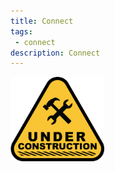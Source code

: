 ```yaml
---
title: Connect 
tags: 
 - connect
description: Connect 
---
```


<img src="../assets/images/under-construction.png" alt="Under construction" width="150">